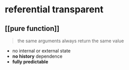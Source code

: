 # referential transparent
## [[pure function]]

> the same arguments always return the same value

- no internal or external state
- **no history** dependence
- **fully predictable**
